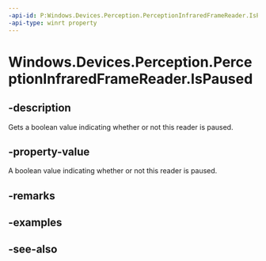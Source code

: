 ----api-id: P:Windows.Devices.Perception.PerceptionInfraredFrameReader.IsPaused
-api-type: winrt property
---<!-- Property syntaxpublic bool IsPaused { get;  set; }--># Windows.Devices.Perception.PerceptionInfraredFrameReader.IsPaused## -descriptionGets a boolean value indicating whether or not this reader is paused.## -property-valueA boolean value indicating whether or not this reader is paused.## -remarks## -examples## -see-also